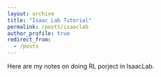 ```yaml
---
layout: archive
title: "Isaac Lab Tutorial"
permalink: /posts/isaaclab
author_profile: true
redirect_from:
  - /posts
---
```


Here are my notes on doing RL porject in IsaacLab.